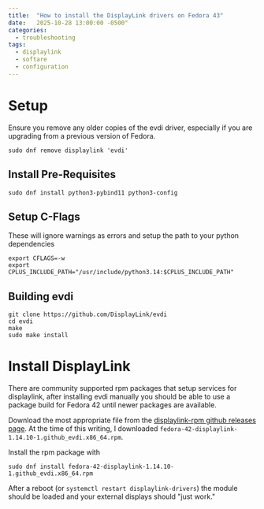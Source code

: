 ```yaml
---
title:  "How to install the DisplayLink drivers on Fedora 43"
date:   2025-10-28 13:00:00 -0500"
categories:
  - troubleshooting
tags:
  - displaylink
  - softare
  - configuration
---
```


# Setup
Ensure you remove any older copies of the evdi driver, especially if you are upgrading from a previous version of Fedora.
```
sudo dnf remove displaylink 'evdi'
```

## Install Pre-Requisites
```
sudo dnf install python3-pybind11 python3-config
```

## Setup C-Flags
These will ignore warnings as errors and setup the path to your python dependencies

```
export CFLAGS=-w
export CPLUS_INCLUDE_PATH="/usr/include/python3.14:$CPLUS_INCLUDE_PATH"
```

## Building evdi

```
git clone https://github.com/DisplayLink/evdi
cd evdi
make
sudo make install
```

# Install DisplayLink
There are community supported rpm packages that setup services for displaylink, after installing evdi manually you should be able to use a package build for Fedora 42 until newer packages are available.

Download the most appropriate file from the [displaylink-rpm github releases page](https://github.com/displaylink-rpm/displaylink-rpm/releases). At the time of this writing, I downloaded `fedora-42-displaylink-1.14.10-1.github_evdi.x86_64.rpm`.

Install the rpm package with
```
sudo dnf install fedora-42-displaylink-1.14.10-1.github_evdi.x86_64.rpm
```

After a reboot (or `systemctl restart displaylink-drivers`) the module should be loaded and your external displays should "just work."

